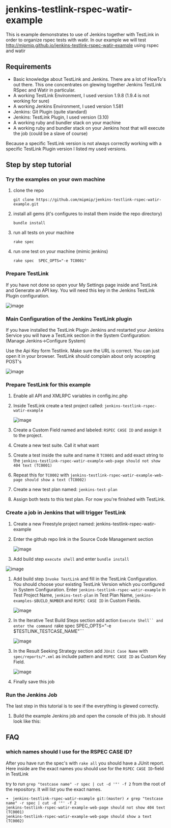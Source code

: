 # jenkins-testlink-rspec-watir-example

This is example demonstrates to use of Jenkins together with TestLink in order to organize rspec tests with watir. In our example we will test http://mipmip.github.io/jenkins-testlink-rspec-watir-example using rspec and watir

## Requirements

*	Basic knowledge about TestLink and Jenkins. There are a lot of HowTo's out there. This one concentrates on glewing together Jenkins TestLink RSpec and Watir in particular.
*	A working TestLink Environment, I used version 1.9.8 (1.9.4 is not working for sure)
* 	A working Jenkins Environment, I used version 1.581
* 	Jenkins: Git Plugin (quite standard)
* 	Jenkins: TestLink Plugin, I used version (3.10)
*	A working ruby and bundler stack on your machine
*	A working ruby and bundler stack on your Jenkins host that will execute the job (could be a slave of course)

Because a specific TestLink version is not always correctly working with a specific TestLink Plugin version I listed my used versions.

## Step by step tutorial

### Try the examples on your own machine

1.	clone the repo

	```
	git clone https://github.com/mipmip/jenkins-testlink-rspec-watir-example.git
	```

1.	install all gems (it's configures to install them inside the repo directory)

	```
	bundle install
	```

1.	run all tests on your machine

	```
	rake spec
	```

1.	run one test on your machine (mimic jenkins)

	```
	rake spec  SPEC_OPTS="-e TC0001"
	```

### Prepare TestLink

If you have not done so open your My Settings page inside and TestLink and Generate an API key. You will need this key in the Jenkins TestLink Plugin configuration.

![image](http://picdrop.t3lab.com/FopDQdCljn.png)

### Main Configuration of the Jenkins TestLink plugin

If you have installed the TestLink Plugin Jenkins and restarted your Jenkins Service you will have a TestLink section in the System Configuration: (Manage Jenkins->Configure System)

Use the Api Key form Testlink. Make sure the URL is correct. You can just open it in your browser. TestLink should complain about only accepting POST's

![image](http://picdrop.t3lab.com/PgYpGLmCYU.png)


### Prepare TestLink for this example 

1.	Enable all API and XMLRPC variables in config.inc.php
1.	Inside TestLink create a test project called: ```jenkins-testlink-rspec-watir-example```

	![image](http://picdrop.t3lab.com/FA4Kv6o2ra.png)

1.	Create a Custom Field named and labeled: ```RSPEC CASE ID``` and assign it to the project.
1.	Create a new test suite. Call it what want
1.  Create a test inside the suite and name it ```TC0001``` and add exact string to the ```jenkins-testlink-rspec-watir-example-web-page should not show 404 text (TC0001)```
1. 	Repeat this for ```TC0002``` with ```jenkins-testlink-rspec-watir-example-web-page should show a text (TC0002)```
1.	Create a new test plan named: ```jenkins-test-plan```
1.	Assign both tests to this test plan. For now you're finished with TestLink.

### Create a job in Jenkins that will trigger TestLink

1.	Create a new Freestyle project named: jenkins-testlink-rspec-watir-example
1.	Enter the github repo link in the Source Code Management section

	![image](http://picdrop.t3lab.com/5kX5SGZVLB.png)

1. 	Add build step ```execute shell``` and enter ```bundle install```

![image](http://picdrop.t3lab.com/4uXMVWnSzP.png)

1. 	Add build step ```Invoke TestLink``` and fill in the TestLink Configuration. You should choose your existing TestLink Version which you configured in System Configuration. Enter ```jenkins-testlink-rspec-watir-example``` in Test Project Name, ```jenkins-test-plan``` in Test Plan Name, ```jenkins-examples-$BUILD_NUMBER``` and ```RSPEC CASE ID``` in Custom Fields.

	![image](http://picdrop.t3lab.com/8qjpZVV4JV.png)

1.	In the Iterative Test Build Steps section add action ```Execute Shell`` and enter the command ```rake spec SPEC_OPTS="-e $TESTLINK_TESTCASE_NAME"```

	![image](http://picdrop.t3lab.com/WGu35Z5fWn.png)

1.	In the Result Seeking Strategy section add ```JUnit Case Name``` with ```spec/reports/*.xml``` as include pattern and ```RSPEC CASE ID``` as Custom Key Field.

	![image](http://picdrop.t3lab.com/bk2cR9kUMQ.png)

1.	Finally save this job

### Run the Jenkins Job

The last step in this tutorial is to see if the everything is glewed correctly.

1. 	Build the example Jenkins job and open the console of this job. It should look like this:




## FAQ

### which names should I use for the RSPEC CASE ID?

After you have run the spec's with ```rake all``` you should have a JUnit report. Here inside are the exact names you should use for the ```RSPEC CASE ID```-field in TestLink

try to run ```grep "testcase name" -r spec | cut -d '"' -f 2``` from the root of the repository. It will list you the exact names. 
	
	➜  jenkins-testlink-rspec-watir-example git:(master) ✗ grep "testcase name" -r spec | cut -d '"' -f 2
	jenkins-testlink-rspec-watir-example-web-page should not show 404 text (TC0001)
	jenkins-testlink-rspec-watir-example-web-page should show a text (TC0002)


